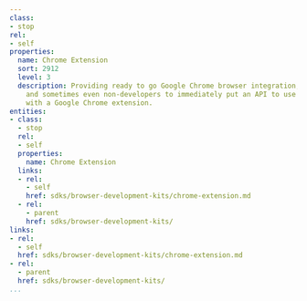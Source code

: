 ```yaml
---
class:
- stop
rel:
- self
properties:
  name: Chrome Extension
  sort: 2912
  level: 3
  description: Providing ready to go Google Chrome browser integration, allowing developers,
    and sometimes even non-developers to immediately put an API to use in their browser,
    with a Google Chrome extension.
entities:
- class:
  - stop
  rel:
  - self
  properties:
    name: Chrome Extension
  links:
  - rel:
    - self
    href: sdks/browser-development-kits/chrome-extension.md
  - rel:
    - parent
    href: sdks/browser-development-kits/
links:
- rel:
  - self
  href: sdks/browser-development-kits/chrome-extension.md
- rel:
  - parent
  href: sdks/browser-development-kits/
...
```

